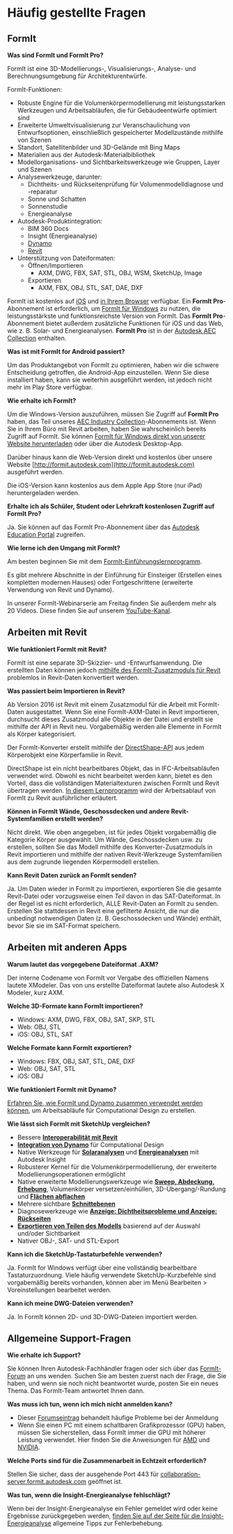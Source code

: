# Häufig gestellte Fragen

## FormIt

**Was sind FormIt und FormIt Pro?**

FormIt ist eine 3D-Modellierungs-, Visualisierungs-, Analyse- und Berechnungsumgebung für Architekturentwürfe.

FormIt-Funktionen:

* Robuste Engine für die Volumenkörpermodellierung mit leistungsstarken Werkzeugen und Arbeitsabläufen, die für Gebäudeentwürfe optimiert sind
* Erweiterte Umweltvisualisierung zur Veranschaulichung von Entwurfsoptionen, einschließlich gespeicherter Modellzustände mithilfe von Szenen
* Standort, Satellitenbilder und 3D-Gelände mit Bing Maps
* Materialien aus der Autodesk-Materialbibliothek
* Modellorganisations- und Sichtbarkeitswerkzeuge wie Gruppen, Layer und Szenen
* Analysewerkzeuge, darunter:
  * Dichtheits- und Rückseitenprüfung für Volumenmodelldiagnose und -reparatur
  * Sonne und Schatten
  * Sonnenstudie
  * Energieanalyse
* Autodesk-Produktintegration:
  * BIM 360 Docs
  * Insight (Energieanalyse)
  * [Dynamo](https://formit.autodesk.com/page/formit-dynamo)
  * [Revit](https://formit.autodesk.com/page/formit-revit)
* Unterstützung von Dateiformaten:
  * Öffnen/Importieren
    * AXM, DWG, FBX, SAT, STL, OBJ, WSM, SketchUp, Image
  * Exportieren
    * AXM, FBX, OBJ, STL, SAT, DAE, DXF

FormIt ist kostenlos auf [iOS](https://itunes.apple.com/us/app/autodesk-formit-360/id575282599?mt=8) und [in Ihrem Browser](https://app.formit.autodesk.com) verfügbar. Ein **FormIt Pro**-Abonnement ist erforderlich, um [FormIt für Windows](https://formit.autodesk.com/page/download) zu nutzen, die leistungsstärkste und funktionsreichste Version von FormIt. Das **FormIt Pro**-Abonnement bietet außerdem zusätzliche Funktionen für iOS und das Web, wie z. B. Solar- und Energieanalysen. **FormIt Pro** ist in der [Autodesk AEC Collection](https://www.autodesk.com/collections/architecture-engineering-construction/overview) enthalten.

**Was ist mit FormIt for Android passiert?**

Um das Produktangebot von FormIt zu optimieren, haben wir die schwere Entscheidung getroffen, die Android-App einzustellen. Wenn Sie diese installiert haben, kann sie weiterhin ausgeführt werden, ist jedoch nicht mehr im Play Store verfügbar.

**Wie erhalte ich FormIt?**

Um die Windows-Version auszuführen, müssen Sie Zugriff auf **FormIt Pro** haben, das Teil unseres [AEC Industry Collection](https://www.autodesk.com/collections/architecture-engineering-construction/overview)-Abonnements ist. Wenn Sie in Ihrem Büro mit Revit arbeiten, haben Sie wahrscheinlich bereits Zugriff auf FormIt. Sie können [FormIt für Windows direkt von unserer Website herunterladen](https://formit.autodesk.com/page/download) oder über die Autodesk Desktop-App.

Darüber hinaus kann die Web-Version direkt und kostenlos über unsere Website [http://formit.autodesk.com](http://formit.autodesk.com) ausgeführt werden.

Die iOS-Version kann kostenlos aus dem Apple App Store (nur iPad) heruntergeladen werden.

**Erhalte ich als Schüler, Student oder Lehrkraft kostenlosen Zugriff auf FormIt Pro?**

Ja. Sie können auf das FormIt Pro-Abonnement über das [Autodesk Education Portal](https://www.autodesk.com/education/free-software/formit-pro) zugreifen.

**Wie lerne ich den Umgang mit FormIt?**

Am besten beginnen Sie mit dem [FormIt-Einführungslernprogramm](../formit-primer/).

Es gibt mehrere Abschnitte in der Einführung für Einsteiger (Erstellen eines kompletten modernen Hauses) oder Fortgeschrittene (erweiterte Verwendung von Revit und Dynamo).

In unserer FormIt-Webinarserie am Freitag finden Sie außerdem mehr als 20 Videos. Diese finden Sie auf unserem [YouTube-Kanal](https://www.youtube.com/channel/UCdZJr6Bo4pwBu3lQqcxlDsw).

## Arbeiten mit Revit

**Wie funktioniert FormIt mit Revit?**

FormIt ist eine separate 3D-Skizzier- und -Entwurfsanwendung. Die erstellten Daten können jedoch [mithilfe des FormIt-Zusatzmoduls für Revit](https://formit.autodesk.com/page/formit-revit) problemlos in Revit-Daten konvertiert werden.

**Was passiert beim Importieren in Revit?**

Ab Version 2016 ist Revit mit einem Zusatzmodul für die Arbeit mit FormIt-Daten ausgestattet. Wenn Sie eine FormIt-AXM-Datei in Revit importieren, durchsucht dieses Zusatzmodul alle Objekte in der Datei und erstellt sie mithilfe der API in Revit neu. Vorgabemäßig werden alle Elemente in FormIt als Körper kategorisiert.

Der FormIt-Konverter erstellt mithilfe der [DirectShape-API](https://knowledge.autodesk.com/search-result/caas/CloudHelp/cloudhelp/2016/DEU/Revit-API/files/GUID-DF7B9D4A-5A8A-4E39-8721-B7782CBD7730-htm.html) aus jedem Körperobjekt eine Körperfamilie in Revit.

DirectShape ist ein nicht bearbeitbares Objekt, das in IFC-Arbeitsabläufen verwendet wird. Obwohl es nicht bearbeitet werden kann, bietet es den Vorteil, dass die vollständigen Materialtexturen zwischen FormIt und Revit übertragen werden. [In diesem Lernprogramm](https://windows.help.formit.autodesk.com/Building-the-Farnsworth-House/Revit-Interop.html) wird der Arbeitsablauf von FormIt zu Revit ausführlicher erläutert.

**Können in FormIt Wände, Geschossdecken und andere Revit-Systemfamilien erstellt werden?**

Nicht direkt. Wie oben angegeben, ist für jedes Objekt vorgabemäßig die Kategorie Körper ausgewählt. Um Wände, Geschossdecken usw. zu erstellen, sollten Sie das Modell mithilfe des Konverter-Zusatzmoduls in Revit importieren und mithilfe der nativen Revit-Werkzeuge Systemfamilien aus dem zugrunde liegenden Körpermodell erstellen.

**Kann Revit Daten zurück an FormIt senden?**

Ja. Um Daten wieder in FormIt zu importieren, exportieren Sie die gesamte Revit-Datei oder vorzugsweise einen _Teil_ davon in das SAT-Dateiformat. In der Regel ist es nicht erforderlich, ALLE Revit-Daten an FormIt zu senden. Erstellen Sie stattdessen in Revit eine gefilterte Ansicht, die nur die unbedingt notwendigen Daten (z. B. Geschossdecken und Wände) enthält, bevor Sie sie im SAT-Format speichern.

## Arbeiten mit anderen Apps

**Warum lautet das vorgegebene Dateiformat .AXM?**

Der interne Codename von FormIt vor Vergabe des offiziellen Namens lautete XModeler. Das von uns erstellte Dateiformat lautete also Autodesk X Modeler, kurz AXM.

**Welche 3D-Formate kann FormIt importieren?**

* Windows: AXM, DWG, FBX, OBJ, SAT, SKP, STL
* Web: OBJ, STL
* iOS: OBJ, STL, SAT

**Welche Formate kann FormIt exportieren?**

* Windows: FBX, OBJ, SAT, STL, DAE, DXF
* Web: OBJ, SAT, STL
* iOS: OBJ

**Wie funktioniert FormIt mit Dynamo?**

[Erfahren Sie, wie FormIt und Dynamo zusammen verwendet werden können](https://formit.autodesk.com/page/formit-dynamo), um Arbeitsabläufe für Computational Design zu erstellen.

**Wie lässt sich FormIt mit SketchUp vergleichen?**

* Bessere [**Interoperabilität mit Revit**](../tool-library/revit.md)
* [**Integration von Dynamo**](../tool-library/dynamo.md) für Computational Design
* Native Werkzeuge für [**Solaranalysen**](../tool-library/solar-analysis.md) und [**Energieanalysen**](../tool-library/energy-analysis.md) mit Autodesk Insight
* Robusterer Kernel für die Volumenkörpermodellierung, der erweiterte Modellierungsoperationen ermöglicht
* Native erweiterte Modellierungswerkzeuge wie [**Sweep, Abdeckung, Erhebung**](../tool-library/cover-sweep-loft.md), Volumenkörper versetzen/einhüllen, 3D-Übergang/-Rundung und [**Flächen abflachen**](../tool-library/flatten-face.md)
* Mehrere sichtbare [**Schnittebenen**](../tool-library/section-planes.md)
* Diagnosewerkzeuge wie [**Anzeige: Dichtheitsprobleme und Anzeige: Rückseiten**](../tool-library/visual-styles.md)
* [**Exportieren von Teilen des Modells**](../tool-library/export-data.md) basierend auf der Auswahl und/oder Sichtbarkeit
* Nativer OBJ-, SAT- und STL-Export

**Kann ich die SketchUp-Tastaturbefehle verwenden?**

Ja. FormIt for Windows verfügt über eine vollständig bearbeitbare Tastaturzuordnung. Viele häufig verwendete SketchUp-Kurzbefehle sind vorgabemäßig bereits vorhanden, können aber im Menü Bearbeiten > Voreinstellungen bearbeitet werden.

**Kann ich meine DWG-Dateien verwenden?**

Ja. In FormIt können 2D- und 3D-DWG-Dateien importiert werden.

## Allgemeine Support-Fragen

**Wie erhalte ich Support?**

Sie können Ihren Autodesk-Fachhändler fragen oder sich über das [FormIt-Forum](https://forums.autodesk.com/t5/formit-forum/bd-p/142) an uns wenden. Suchen Sie am besten zuerst nach der Frage, die Sie haben, und wenn sie noch nicht beantwortet wurde, posten Sie ein neues Thema. Das FormIt-Team antwortet Ihnen dann.

**Was muss ich tun, wenn ich mich nicht anmelden kann?**

* Dieser [Forumseintrag](https://forums.autodesk.com/t5/formit-forum/having-trouble-logging-into-formit-for-windows-try-these-steps/td-p/7179572) behandelt häufige Probleme bei der Anmeldung
* Wenn Sie einen PC mit einem schaltbaren Grafikprozessor (GPU) haben, müssen Sie sicherstellen, dass FormIt immer die GPU mit höherer Leistung verwendet. Hier finden Sie die Anweisungen für [AMD](https://community.amd.com/docs/DOC-1581#jive\_content\_id\_Assigning\_Applications\_to\_GPUs) und [NVIDIA](http://nvidia.custhelp.com/app/answers/detail/a\_id/2615/kw/manage%203d%20settings/related/1).

**Welche Ports sind für die Zusammenarbeit in Echtzeit erforderlich?**

Stellen Sie sicher, dass der ausgehende Port 443 für [collaboration-server.formit.autodesk.com](http://collaboration-server.formit.autodesk.com/) geöffnet ist.

**Was tun, wenn die Insight-Energieanalyse fehlschlägt?**

Wenn bei der Insight-Energieanalyse ein Fehler gemeldet wird oder keine Ergebnisse zurückgegeben werden, [finden Sie auf der Seite für die Insight-Energieanalyse](https://formit.autodesk.com/page/formit-insight) allgemeine Tipps zur Fehlerbehebung.
